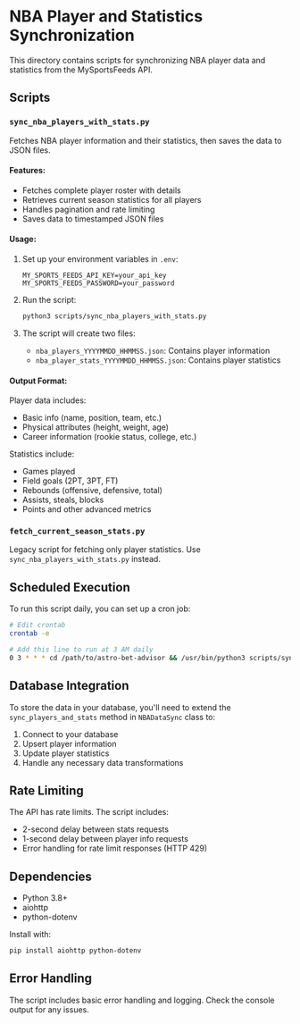 # NBA Player and Statistics Synchronization

This directory contains scripts for synchronizing NBA player data and statistics from the MySportsFeeds API.

## Scripts

### `sync_nba_players_with_stats.py`

Fetches NBA player information and their statistics, then saves the data to JSON files.

#### Features:
- Fetches complete player roster with details
- Retrieves current season statistics for all players
- Handles pagination and rate limiting
- Saves data to timestamped JSON files

#### Usage:

1. Set up your environment variables in `.env`:
   ```
   MY_SPORTS_FEEDS_API_KEY=your_api_key
   MY_SPORTS_FEEDS_PASSWORD=your_password
   ```

2. Run the script:
   ```bash
   python3 scripts/sync_nba_players_with_stats.py
   ```

3. The script will create two files:
   - `nba_players_YYYYMMDD_HHMMSS.json`: Contains player information
   - `nba_player_stats_YYYYMMDD_HHMMSS.json`: Contains player statistics

#### Output Format:

Player data includes:
- Basic info (name, position, team, etc.)
- Physical attributes (height, weight, age)
- Career information (rookie status, college, etc.)

Statistics include:
- Games played
- Field goals (2PT, 3PT, FT)
- Rebounds (offensive, defensive, total)
- Assists, steals, blocks
- Points and other advanced metrics

### `fetch_current_season_stats.py`

Legacy script for fetching only player statistics. Use `sync_nba_players_with_stats.py` instead.

## Scheduled Execution

To run this script daily, you can set up a cron job:

```bash
# Edit crontab
crontab -e

# Add this line to run at 3 AM daily
0 3 * * * cd /path/to/astro-bet-advisor && /usr/bin/python3 scripts/sync_nba_players_with_stats.py >> /var/log/nba_sync.log 2>&1
```

## Database Integration

To store the data in your database, you'll need to extend the `sync_players_and_stats` method in `NBADataSync` class to:

1. Connect to your database
2. Upsert player information
3. Update player statistics
4. Handle any necessary data transformations

## Rate Limiting

The API has rate limits. The script includes:
- 2-second delay between stats requests
- 1-second delay between player info requests
- Error handling for rate limit responses (HTTP 429)

## Dependencies

- Python 3.8+
- aiohttp
- python-dotenv

Install with:
```bash
pip install aiohttp python-dotenv
```

## Error Handling

The script includes basic error handling and logging. Check the console output for any issues.
